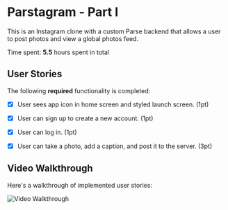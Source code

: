 # Parstagram - Part I

This is an Instagram clone with a custom Parse backend that allows a user to post photos and view a global photos feed.

Time spent: **5.5** hours spent in total

## User Stories

The following **required** functionality is completed:

- [x] User sees app icon in home screen and styled launch screen. (1pt)
- [x] User can sign up to create a new account. (1pt)
- [x] User can log in. (1pt)
- [x] User can take a photo, add a caption, and post it to the server. (3pt)


## Video Walkthrough

Here's a walkthrough of implemented user stories:

<img src='http://g.recordit.co/7SQ0agk8OW.gif' title='Video Walkthrough' width='' alt='Video Walkthrough' />
